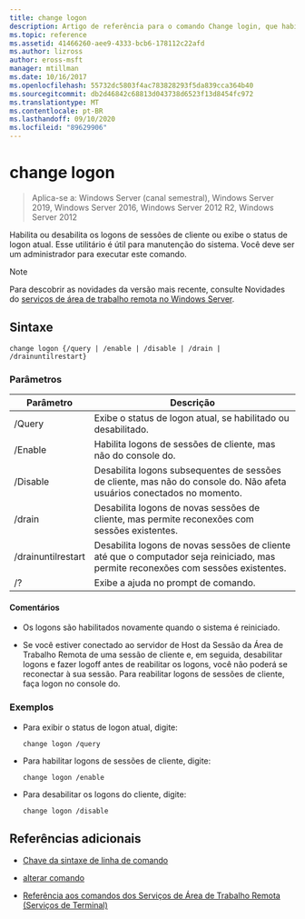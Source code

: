 ```yaml
---
title: change logon
description: Artigo de referência para o comando Change login, que habilita ou desabilita os logons de sessões de cliente ou exibe o status de logon atual.
ms.topic: reference
ms.assetid: 41466260-aee9-4333-bcb6-178112c22afd
ms.author: lizross
author: eross-msft
manager: mtillman
ms.date: 10/16/2017
ms.openlocfilehash: 55732dc5803f4ac783828293f5da839cca364b40
ms.sourcegitcommit: db2d46842c68813d043738d6523f13d8454fc972
ms.translationtype: MT
ms.contentlocale: pt-BR
ms.lasthandoff: 09/10/2020
ms.locfileid: "89629906"
---
```

# <a name="change-logon"></a>change logon

> Aplica-se a: Windows Server (canal semestral), Windows Server 2019, Windows Server 2016, Windows Server 2012 R2, Windows Server 2012

Habilita ou desabilita os logons de sessões de cliente ou exibe o status de logon atual. Esse utilitário é útil para manutenção do sistema. Você deve ser um administrador para executar este comando.

> [!NOTE]
> Para descobrir as novidades da versão mais recente, consulte Novidades do [serviços de área de trabalho remota no Windows Server](/previous-versions/windows/it-pro/windows-server-2012-r2-and-2012/dn283323(v=ws.11)).

## <a name="syntax"></a>Sintaxe

```
change logon {/query | /enable | /disable | /drain | /drainuntilrestart}
```

### <a name="parameters"></a>Parâmetros

| Parâmetro | Descrição |
| --------- | ----------- |
| /Query | Exibe o status de logon atual, se habilitado ou desabilitado. |
| /Enable | Habilita logons de sessões de cliente, mas não do console do. |
| /Disable | Desabilita logons subsequentes de sessões de cliente, mas não do console do. Não afeta usuários conectados no momento. |
| /drain | Desabilita logons de novas sessões de cliente, mas permite reconexões com sessões existentes. |
| /drainuntilrestart | Desabilita logons de novas sessões de cliente até que o computador seja reiniciado, mas permite reconexões com sessões existentes. |
| /? | Exibe a ajuda no prompt de comando. |

#### <a name="remarks"></a>Comentários

- Os logons são habilitados novamente quando o sistema é reiniciado.

- Se você estiver conectado ao servidor de Host da Sessão da Área de Trabalho Remota de uma sessão de cliente e, em seguida, desabilitar logons e fazer logoff antes de reabilitar os logons, você não poderá se reconectar à sua sessão. Para reabilitar logons de sessões de cliente, faça logon no console do.

### <a name="examples"></a>Exemplos

- Para exibir o status de logon atual, digite:

  ```
  change logon /query
  ```

- Para habilitar logons de sessões de cliente, digite:

  ```
  change logon /enable
  ```

- Para desabilitar os logons do cliente, digite:

  ```
  change logon /disable
  ```

## <a name="additional-references"></a>Referências adicionais

- [Chave da sintaxe de linha de comando](command-line-syntax-key.md)

- [alterar comando](change.md)

- [Referência aos comandos dos Serviços de Área de Trabalho Remota (Serviços de Terminal)](remote-desktop-services-terminal-services-command-reference.md)
